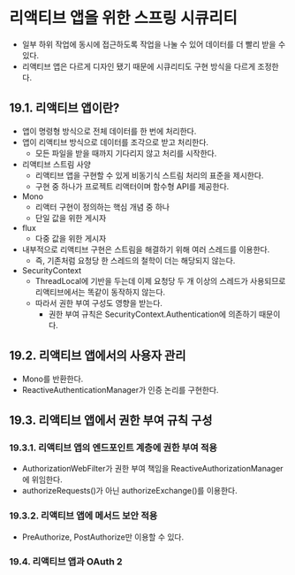 # 리액티브 앱을 위한 스프링 시큐리티

- 일부 하위 작업에 동시에 접근하도록 작업을 나눌 수 있어 데이터를 더 빨리 받을 수 있다.
- 리액티브 앱은 다르게 디자인 됐기 때문에 시큐리티도 구현 방식을 다르게 조정한다.

## 19.1. 리액티브 앱이란?

- 앱이 명령형 방식으로 전체 데이터를 한 번에 처리한다.
- 앱이 리액티브 방식으로 데이터를 조각으로 받고 처리한다.
    - 모든 파일을 받을 때까지 기다리지 않고 처리를 시작한다.
- 리액티브 스트림 사양
    - 리액티브 앱을 구현할 수 있게 비동기식 스트림 처리의 표준을 제시한다.
    - 구현 중 하나가 프로젝트 리액터이며 함수형 API를 제공한다.
- Mono
    - 리액터 구현이 정의하는 핵심 개념 중 하나
    - 단일 값을 위한 게시자
- flux
    - 다중 값을 위한 게시자
- 내부적으로 리액티브 구현은 스트림을 해결하기 위해 여러 스레드를 이용한다.
    - 즉, 기존처럼 요청당 한 스레드의 철학이 더는 해당되지 않는다.
- SecurityContext
    - ThreadLocal에 기반을 두는데 이제 요청당 두 개 이상의 스레드가 사용되므로 리액티브에서는 똑같이 동작하지 않는다.
    - 따라서 권한 부여 구성도 영향을 받는다.
        - 권한 부여 규칙은 SecurityContext.Authentication에 의존하기 때문이다.

## 19.2. 리액티브 앱에서의 사용자 관리

- Mono<UserDetails>를 반환한다.
- ReactiveAuthenticationManager가 인증 논리를 구현한다.

## 19.3. 리액티브 앱에서 권한 부여 규칙 구성

### 19.3.1. 리액티브 앱의 엔드포인트 계층에 권한 부여 적용

- AuthorizationWebFilter가 권한 부여 책임을 ReactiveAuthorizationManager에 위임한다.
- authorizeRequests()가 아닌 authorizeExchange()를 이용한다.

### 19.3.2. 리액티브 앱에 메서드 보안 적용

- PreAuthorize, PostAuthorize만 이용할 수 있다.

### 19.4. 리액티브 앱과 OAuth 2


